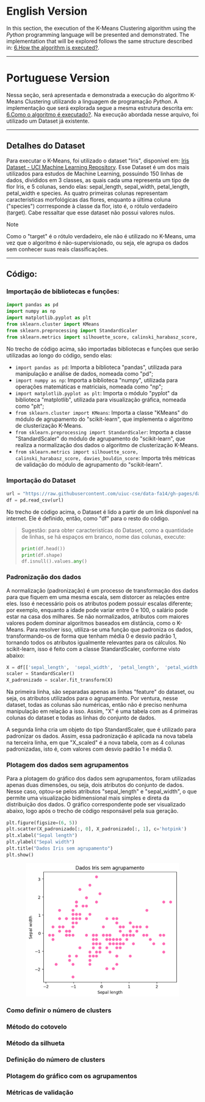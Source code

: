 # English Version
In this section, the execution of the K-Means Clustering algorithm using the *Python* programming language will be presented and demonstrated. The implementation that will be explored follows the same structure described in: [6.How the algorithm is executed?](https://github.com/mevianna/ISA/tree/k_means/k_means/content/6.how_the_algorithm_is_executed.md).

***

# Portuguese Version
Nessa seção, será apresentada e demonstrada a execução do algoritmo K-Means Clustering utilizando a linguagem de programação *Python*. A implementação que será explorada segue a mesma estrutura descrita em: [6.Como o algoritmo é executado?](https://github.com/mevianna/ISA/tree/k_means/k_means/content/6.how_the_algorithm_is_executed.md). Na execução abordada nesse arquivo, foi utilizado um Dataset já existente.

***

## Detalhes do Dataset
Para executar o K-Means, foi utilizado o dataset "Iris", disponível em: [Iris Dataset - UCI Machine Learning Repository](https://archive.ics.uci.edu/dataset/53/iris). Esse Dataset é um dos mais utilizados para estudos de Machine Learning, possuindo 150 linhas de dados, divididos em 3 classes, as quais cada uma representa um tipo de flor Iris, e 5 colunas, sendo elas: sepal_length, sepal_width, petal_length, petal_width e species. As quatro primeiras colunas representam caracteristícas morfológicas das flores, enquanto a última coluna ("species") corrresponde à classe da flor, isto é, o rótulo verdadeiro (target). Cabe ressaltar que esse dataset não possui valores nulos.

>[!NOTE]
> Como o "target" é o rótulo verdadeiro, ele não é utilizado no K-Means, uma vez que o algoritmo é não-supervisionado, ou seja, ele agrupa os dados sem conhecer suas reais classificações.

***

## Código:

### Importação de bibliotecas e funções:

```python 
import pandas as pd
import numpy as np
import matplotlib.pyplot as plt
from sklearn.cluster import KMeans
from sklearn.preprocessing import StandardScaler
from sklearn.metrics import silhouette_score, calinski_harabasz_score, davies_bouldin_score
```

No trecho de código acima, são importadas bibliotecas e funções que serão utilizadas ao longo do código, sendo elas:

* ```import pandas as pd```: Importa a biblioteca "pandas", utilizada para manipulação e análise de dados, nomeada como "pd";
* ```import numpy as np```: Importa a biblioteca "numpy", utilizada para operações matemáticas e matriciais, nomeada como "np";
* ```import matplotlib.pyplot as plt```: Importa o módulo "pyplot" da biblioteca "matplotlib", utilizada para visualização gráfica, nomeada como "plt";
* ```from sklearn.cluster import KMeans```: Importa a classe "KMeans" do módulo de agrupamento do "scikit-learn", que implementa o algoritmo de clusterização K-Means.
* ```from sklearn.preprocessing import StandardScaler```: Importa a classe "StandardScaler" do módulo de agrupamento do "scikit-learn", que realiza a normalização dos dados o algoritmo de clusterização K-Means.
* ```from sklearn.metrics import silhouette_score, calinski_harabasz_score, davies_bouldin_score```: Importa três métricas de validação do módulo de agrupamento do "scikit-learn".

### Importação do Dataset
```python
url = "https://raw.githubusercontent.com/uiuc-cse/data-fa14/gh-pages/data/iris.csv"
df = pd.read_csv(url)
```

No trecho de código acima, o Dataset é lido a partir de um link disponível na internet. Ele é definido, então, como "df" para o resto do código.

> Sugestão: para obter caracteristícas do Dataset, como a quantidade de linhas, se há espaços em branco, nome das colunas, execute: 
> ```python 
> print(df.head())
> print(df.shape)
> df.isnull().values.any()
> ```

### Padronização dos dados
A normalização (padronização) é um processo de transformação dos dados para que fiquem em uma mesma escala, sem distorcer as relações entre eles. Isso é necessário pois os atributos podem possuir escalas diferente; por exemplo, enquanto a idade pode variar entre 0 e 100, o salário pode estar na casa dos milhares.
Se não normalizados, atributos com maiores valores podem dominar algoritmos baseados em distância, como o K-Means. Para resolver isso, utiliza-se uma função que padroniza os dados, transformando-os de forma que tenham média 0 e desvio padrão 1, tornando todos os atributos igualmente relevantes para os cálculos. No scikit-learn, isso é feito com a classe StandardScaler, conforme visto abaixo:

```python 
X = df[['sepal_length',  'sepal_width',  'petal_length',  'petal_width']]
scaler = StandardScaler()
X_padronizado = scaler.fit_transform(X)
```

Na primeira linha, são separadas apenas as linhas "feature" do dataset, ou seja, os atributos utilizados para o agrupamento. Por ventura, nesse dataset, todas as colunas são numéricas, então não é preciso nenhuma manipulação em relação a isso. Assim, "X" é uma tabela com as 4 primeiras colunas do dataset e todas as linhas do conjunto de dados.

A segunda linha cria um objeto do tipo StandardScaler, que é utilizado para padronizar os dados. Assim, essa padronização é aplicada na nova tabela na terceira linha, em que "X_scaled" é a nova tabela, com as 4 colunas padronizadas, isto é, com valores com desvio padrão 1 e média 0.

### Plotagem dos dados sem agrupamentos
Para a plotagem do gráfico dos dados sem agrupamentos, foram utilizadas apenas duas dimensões, ou seja, dois atributos do conjunto de dados. Nesse caso, optou-se pelos atributos "sepal_length" e "sepal_width", o que permite uma visualização bidimensional mais simples e direta da distribuição dos dados. O gráfico correspondente pode ser visualizado abaixo, logo após o trecho de código responsável pela sua geração.

```python
plt.figure(figsize=(6, 5))
plt.scatter(X_padronizado[:, 0], X_padronizado[:, 1], c='hotpink')
plt.xlabel("Sepal length")
plt.ylabel("Sepal width")
plt.title("Dados Iris sem agrupamento")
plt.show()
``` 

<div align="center">
<img src= "..\img\dataset1_without_clusters.png" alt="Plotagem dos dados sem agrupamento" width="400">
</div>

### Como definir o número de clusters

### Método do cotovelo
### Método da silhueta

### Definição do número de clusters

### Plotagem do gráfico com os agrupamentos

### Métricas de validação
